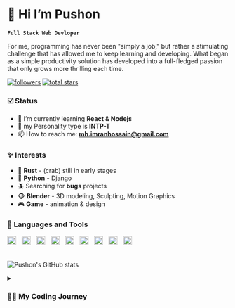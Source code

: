 # 👋 Hi I’m Pushon
**`Full Stack Web Devloper`**

For me, programming has never been "simply a job," but rather a stimulating challenge that has allowed me to keep learning and developing. What began as a simple productivity solution has developed into a full-fledged passion that only grows more thrilling each time.
<p align="left">
      <a href="https://github.com/ForrestKnight?tab=followers">
         <img alt="followers" title="Follow me on Github" src="https://custom-icon-badges.demolab.com/github/followers/push-on?color=236ad3&labelColor=1155ba&style=for-the-badge&logo=person-add&label=Follow&logoColor=white"/></a>
      <a href="https://github.com/push-on?tab=repositories&sort=stargazers">
         <img alt="total stars" title="Total stars on GitHub" src="https://custom-icon-badges.demolab.com/github/stars/push-on?color=55960c&style=for-the-badge&labelColor=488207&logo=star"/></a>
   </p>

### ☑️ Status
- 🌱 I’m currently learning  **React & Nodejs**
- 🪬 my Personality type is **INTP-T**
- 📫 How to reach me: **mh.imranhossain@gmail.com**

### ✨ Interests
- 🦀 **Rust** - (crab) still in early stages
- 🐍 **Python** - Django
- 🪲 Searching for **bugs** projects
- 🐵 **Blender** - 3D modeling, Sculpting, Motion Graphics
- 🎮 **Game** - animation & design

### 🧰 Languages and Tools

<img align="left" alt="HTML" width="20px" style="padding-right:10px;" src="https://cdn.jsdelivr.net/gh/devicons/devicon/icons/html5/html5-plain.svg" />
<img align="left" alt="CSS" width="20px" style="padding-right:10px;" src="https://cdn.jsdelivr.net/gh/devicons/devicon/icons/css3/css3-plain.svg" />
<img align="left" alt="JavaScript" width="20px" style="padding-right:10px;" src="https://cdn.jsdelivr.net/gh/devicons/devicon/icons/javascript/javascript-plain.svg" />
<img align="left" alt="TypeScript" width="20px" style="padding-right:10px;" src="https://cdn.jsdelivr.net/gh/devicons/devicon/icons/typescript/typescript-plain.svg" />
<img align="left" alt="React" width="20px" style="padding-right:10px;" src="https://cdn.jsdelivr.net/gh/devicons/devicon/icons/react/react-original.svg" />
<img align="left" alt="NodeJS" width="20px" style="padding-right:10px;" src="https://cdn.jsdelivr.net/gh/devicons/devicon/icons/nodejs/nodejs-original.svg" />
<img align="left" alt="Python" width="20px" style="padding-right:10px;" src="https://cdn.jsdelivr.net/gh/devicons/devicon/icons/python/python-plain.svg" />
<img align="left" alt="Git" width="20px" style="padding-right:10px;" src="https://cdn.jsdelivr.net/gh/devicons/devicon/icons/git/git-original.svg" />
<img align="left" alt="Linux" width="20px" style="padding-right:10px;" src="https://cdn.jsdelivr.net/gh/devicons/devicon/icons/linux/linux-original.svg" />
<br />

#

![Pushon's GitHub stats](https://github-readme-stats.vercel.app/api?username=push-on&show_icons=true&theme=radical)

<details> <summary><h3>👨‍💻 My Coding Journey</h3></summary>
   I started my coding journey as a naive computer science student with a passion to learn everything I could about this programming world - code, linux, theory. And all the while, teaching myself game development with a dream to build my own game, but that soon got overshadowed by my desire to excel in Rust. A desire that landed me a full-stack software engineering job upon graduation.
